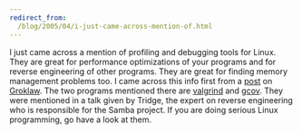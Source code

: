```yaml
---
redirect_from:
  /blog/2005/04/i-just-came-across-mention-of.html
---
```

I just came across a mention of profiling and debugging tools for Linux. They are great for performance optimizations of your programs and for reverse engineering of other programs. They are great for finding memory management problems too. I came across this info first from a [post](http://www.groklaw.net/comment.php?mode=display&sid=20050421023821174&title=Tridge%20Speaks&type=article&order=&hideanonymous=0&pid=0#c303564) on [Groklaw](http://www.groklaw.net/). The two programs mentioned there are [valgrind](http://valgrind.org/) and [gcov](http://gcc.gnu.org/onlinedocs/gcc-3.0/gcc_8.html). They were mentioned in a talk given by Tridge, the expert on reverse engineering who is responsible for the Samba project. If you are doing serious Linux programming, go have a look at them.
